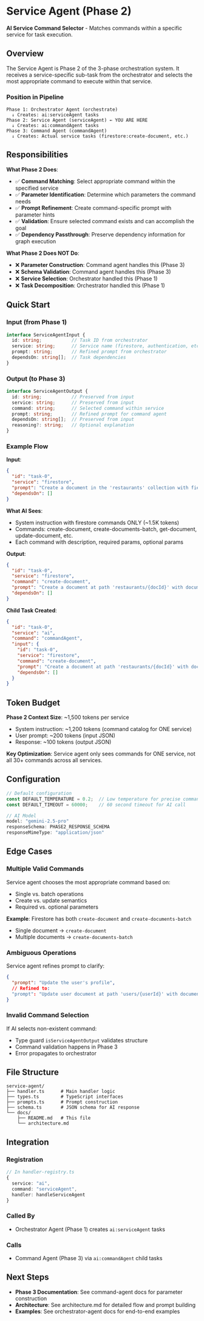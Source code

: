 # Service Agent (Phase 2)

**AI Service Command Selector** - Matches commands within a specific service for task execution.

## Overview

The Service Agent is Phase 2 of the 3-phase orchestration system. It receives a service-specific sub-task from the orchestrator and selects the most appropriate command to execute within that service.

### Position in Pipeline

```
Phase 1: Orchestrator Agent (orchestrate)
  ↓ Creates: ai:serviceAgent tasks
Phase 2: Service Agent (serviceAgent) ← YOU ARE HERE
  ↓ Creates: ai:commandAgent tasks
Phase 3: Command Agent (commandAgent)
  ↓ Creates: Actual service tasks (firestore:create-document, etc.)
```

## Responsibilities

**What Phase 2 Does**:
- ✅ **Command Matching**: Select appropriate command within the specified service
- ✅ **Parameter Identification**: Determine which parameters the command needs
- ✅ **Prompt Refinement**: Create command-specific prompt with parameter hints
- ✅ **Validation**: Ensure selected command exists and can accomplish the goal
- ✅ **Dependency Passthrough**: Preserve dependency information for graph execution

**What Phase 2 Does NOT Do**:
- ❌ **Parameter Construction**: Command agent handles this (Phase 3)
- ❌ **Schema Validation**: Command agent handles this (Phase 3)
- ❌ **Service Selection**: Orchestrator handled this (Phase 1)
- ❌ **Task Decomposition**: Orchestrator handled this (Phase 1)

## Quick Start

### Input (from Phase 1)

```typescript
interface ServiceAgentInput {
  id: string;           // Task ID from orchestrator
  service: string;      // Service name (firestore, authentication, etc.)
  prompt: string;       // Refined prompt from orchestrator
  dependsOn: string[];  // Task dependencies
}
```

### Output (to Phase 3)

```typescript
interface ServiceAgentOutput {
  id: string;           // Preserved from input
  service: string;      // Preserved from input
  command: string;      // Selected command within service
  prompt: string;       // Refined prompt for command agent
  dependsOn: string[];  // Preserved from input
  reasoning?: string;   // Optional explanation
}
```

### Example Flow

**Input**:
```json
{
  "id": "task-0",
  "service": "firestore",
  "prompt": "Create a document in the 'restaurants' collection with field 'name' set to 'Pizza Palace'",
  "dependsOn": []
}
```

**What AI Sees**:
- System instruction with firestore commands ONLY (~1.5K tokens)
- Commands: create-document, create-documents-batch, get-document, update-document, etc.
- Each command with description, required params, optional params

**Output**:
```json
{
  "id": "task-0",
  "service": "firestore",
  "command": "create-document",
  "prompt": "Create a document at path 'restaurants/{docId}' with documentData containing field name='Pizza Palace'",
  "dependsOn": []
}
```

**Child Task Created**:
```json
{
  "id": "task-0",
  "service": "ai",
  "command": "commandAgent",
  "input": {
    "id": "task-0",
    "service": "firestore",
    "command": "create-document",
    "prompt": "Create a document at path 'restaurants/{docId}' with documentData containing field name='Pizza Palace'",
    "dependsOn": []
  }
}
```

## Token Budget

**Phase 2 Context Size**: ~1,500 tokens per service
- System instruction: ~1,200 tokens (command catalog for ONE service)
- User prompt: ~200 tokens (input JSON)
- Response: ~100 tokens (output JSON)

**Key Optimization**: Service agent only sees commands for ONE service, not all 30+ commands across all services.

## Configuration

```typescript
// Default configuration
const DEFAULT_TEMPERATURE = 0.2;  // Low temperature for precise command selection
const DEFAULT_TIMEOUT = 60000;    // 60 second timeout for AI call

// AI Model
model: "gemini-2.5-pro"
responseSchema: PHASE2_RESPONSE_SCHEMA
responseMimeType: "application/json"
```

## Edge Cases

### Multiple Valid Commands
Service agent chooses the most appropriate command based on:
- Single vs. batch operations
- Create vs. update semantics
- Required vs. optional parameters

**Example**: Firestore has both `create-document` and `create-documents-batch`
- Single document → `create-document`
- Multiple documents → `create-documents-batch`

### Ambiguous Operations
Service agent refines prompt to clarify:
```json
{
  "prompt": "Update the user's profile",
  // Refined to:
  "prompt": "Update user document at path 'users/{userId}' with documentData containing profile fields"
}
```

### Invalid Command Selection
If AI selects non-existent command:
- Type guard `isServiceAgentOutput` validates structure
- Command validation happens in Phase 3
- Error propagates to orchestrator

## File Structure

```
service-agent/
├── handler.ts      # Main handler logic
├── types.ts        # TypeScript interfaces
├── prompts.ts      # Prompt construction
├── schema.ts       # JSON schema for AI response
└── docs/
    ├── README.md   # This file
    └── architecture.md
```

## Integration

### Registration

```typescript
// In handler-registry.ts
{
  service: "ai",
  command: "serviceAgent",
  handler: handleServiceAgent
}
```

### Called By
- Orchestrator Agent (Phase 1) creates `ai:serviceAgent` tasks

### Calls
- Command Agent (Phase 3) via `ai:commandAgent` child tasks

## Next Steps

- **Phase 3 Documentation**: See command-agent docs for parameter construction
- **Architecture**: See architecture.md for detailed flow and prompt building
- **Examples**: See orchestrator-agent docs for end-to-end examples
